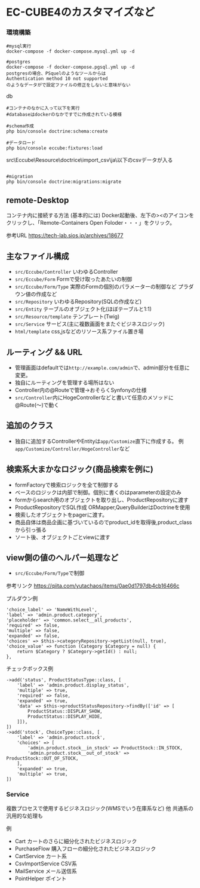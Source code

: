 # EC-CUBE4のカスタマイズなど

### 環境構築
```
#mysql実行
docker-compose -f docker-compose.mysql.yml up -d

#postgres
docker-compose -f docker-compose.pgsql.yml up -d
postgresの場合、PSquelのようなツールからは
Authentication method 10 not supported
のようなデータがで設定ファイルの修正をしないと意味がない

```
db
```
#コンテナのなかに入って以下を実行
#databaseはdockerのなかですでに作成されている模様

#schema作成
php bin/console doctrine:schema:create

#データロード
php bin/console eccube:fixtures:load
```
src\Eccube\Resource\doctrice\import_csv\ja\以下のcsvデータが入る
```

#migration
php bin/console doctrine:migrations:migrate
```

## remote-Desktop

コンテナ内に接続する方法
(基本的には)
Docker起動後、左下の><のアイコンをクリックし、「Remote-Containers Open Foloder・・・」をクリック。

参考URL
https://tech-lab.sios.jp/archives/18677


## 主なファイル構成

- `src/Eccube/Controller` いわゆるController
- `src/Eccube/Form` Formで受け取ったあたいの制御
- `src/Eccube/Form/Type` 実際のFormの個別のパラメーターの制御など プラダウン値の作成など
- `src/Repository` いわゆるRepository(SQLの作成など)
- `src/Entity` テーブルのオブジェクト化(ほぼテーブルと1:1)
- `src/Resource/template` テンプレート(Twig)
- `src/Service` サービス(主に複数画面をまたぐビジネスロジック)
- `html/template` css,jsなどのリソース系ファイル置き場

## ルーティング && URL

- 管理画面はdefaultでは`http://example.com/admin`で、admin部分を任意に変更。
- 独自にルーティングを管理する場所はない
- Controller内の@Routeで管理→おそらくSynfonyの仕様
- `src/Controller`内にHogeControllerなどと書いて任意のメソッドに@Route(〜)で動く

## 追加のクラス

- 独自に追加するControllerやEntityは`app/Customize`直下に作成する。
例 `app/Customize/Controller/HogeController`など


## 検索系大まかなロジック(商品検索を例に)
- formFactoryで検索ロジックを全て制御する
- ベースのロジックは内部で制御。個別に書くのはparameterの設定のみ
- formからsearch用のオブジェクトを取り出し、ProductRepositoryに渡す
- ProductRepositoryでSQL作成 ORMapper,QueryBuilderはDoctrineを使用
- 検索したオブジェクトをpagerに渡す。
- 商品自体は商品企画に基づいているのでproduct_idを取得後,product_classから引っ張る
- ソート後、オブジェクトごとviewに渡す

## view側の値のヘルパー処理など

 - `src/Eccube/Form/Type`で制御

参考リンク https://qiita.com/yutachaos/items/0ae0d1797db4cb16466c

プルダウン例
```
'choice_label' => 'NameWithLevel',
'label' => 'admin.product.category',
'placeholder' => 'common.select__all_products',
'required' => false,
'multiple' => false,
'expanded' => false,
'choices' => $this->categoryRepository->getList(null, true),
'choice_value' => function (Category $Category = null) {
    return $Category ? $Category->getId() : null;
},

```

チェックボックス例

```
->add('status', ProductStatusType::class, [
    'label' => 'admin.product.display_status',
    'multiple' => true,
    'required' => false,
    'expanded' => true,
    'data' => $this->productStatusRepository->findBy(['id' => [
        ProductStatus::DISPLAY_SHOW,
        ProductStatus::DISPLAY_HIDE,
    ]]),
])
->add('stock', ChoiceType::class, [
    'label' => 'admin.product.stock',
    'choices' => [
        'admin.product.stock__in_stock' => ProductStock::IN_STOCK,
        'admin.product.stock__out_of_stock' => ProductStock::OUT_OF_STOCK,
    ],
    'expanded' => true,
    'multiple' => true,
])

```


### Service

複数プロセスで使用するビジネスロジック(WMSでいう在庫系など)
他 共通系の汎用的な処理も

例
- Cart カートのさらに細分化されたビジネスロジック
- PurchaseFlow 購入フローの細分化されたビジネスロジック
- CartService カート系
- CsvImportService CSV系
- MailService メール送信系
- PointHelper ポイント
